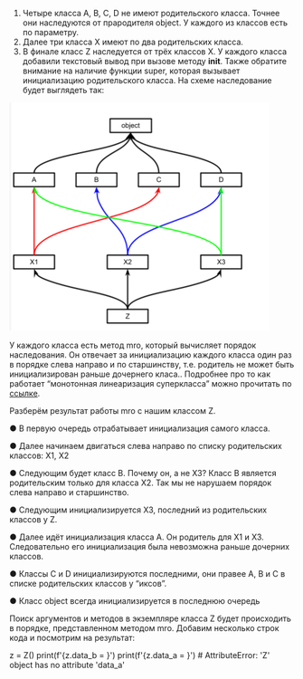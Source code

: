 1. Четыре класса A, B, C, D не имеют родительского класса. Точнее они
наследуются от прародителя object. У каждого из классов есть по параметру.
2. Далее три класса X имеют по два родительских класса.
3. В финале класс Z наследуется от трёх классов X.
У каждого класса добавили текстовый вывод при вызове методу __init__. Также
обратите внимание на наличие функции super, которая вызывает инициализацию
родительского класса.
На схеме наследование будет выглядеть так:

![img.png](img.png)

У каждого класса есть метод mro, который вычисляет порядок наследования. Он
отвечает за инициализацию каждого класса один раз в порядке слева направо и по
старшинству, т.е. родитель не может быть инициализирован раньше дочернего
класа.. Подробнее про то как работает “монотонная линеаризация суперкласса”
можно прочитать по [ссылке](https://ru.wikipedia.org/wiki/C3-линеаризация).

Разберём результат работы mro с нашим классом Z.

● В первую очередь отрабатывает инициализация самого класса.

● Далее начинаем двигаться слева направо по списку родительских классов:
X1, X2

● Следующим будет класс B. Почему он, а не X3? Класс B является
родительским только для класса X2. Так мы не нарушаем порядок слева
направо и старшинство.

● Следующим инициализируется X3, последний из родительских классов у Z.

● Далее идёт инициализация класса A. Он родитель для X1 и X3. Следовательно
его инициализация была невозможна раньше дочерних классов.

● Классы С и D инициализируются последними, они правее A, B и С в списке
родительских классов у “иксов”.

● Класс object всегда инициализируется в последнюю очередь

Поиск аргументов и методов в экземпляре класса Z будет происходить в порядке,
представленном методом mro.
Добавим несколько строк кода и посмотрим на результат:

z = Z()
print(f'{z.data_b = }')
print(f'{z.data_a = }') # AttributeError: 'Z' object has no
attribute 'data_a'


